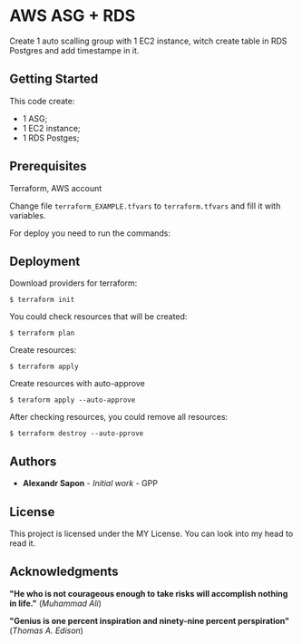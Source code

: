 # AWS ASG + RDS
Create 1 auto scalling group with 1 EC2 instance, witch create table in RDS Postgres and add timestampe in it.

## Getting Started
This code create:
- 1 ASG;
- 1 EC2 instance;
- 1 RDS Postges;

## Prerequisites
Terraform, AWS account

Change file `terraform_EXAMPLE.tfvars` to `terraform.tfvars` and fill it with variables.

For deploy you need to run the commands:

## Deployment
Download providers for terraform:
```
$ terraform init
```
You could check resources that will be created:
```
$ terraform plan
```
Create resources:
```
$ terraform apply
```
Create resources with auto-approve
```
$ teraform apply --auto-approve
```
After checking resources, you could remove all resources:
```
$ terraform destroy --auto-pprove
```


## Authors
- **Alexandr Sapon** - *Initial work* - GPP

## License
This project is licensed under the MY License. You can look into my head to read it.

## Acknowledgments

**"He who is not courageous enough to take risks will accomplish nothing in life."** (*Muhammad Ali*)

**"Genius is one percent inspiration and ninety-nine percent perspiration"** (*Thomas A. Edison*)